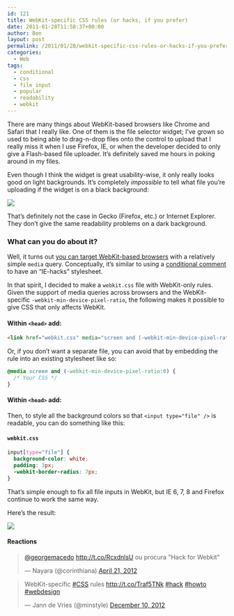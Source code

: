 ```yaml
---
id: 121
title: WebKit-specific CSS rules (or hacks, if you prefer)
date: 2011-01-28T11:58:37+00:00
author: Ben
layout: post
permalink: /2011/01/28/webkit-specific-css-rules-or-hacks-if-you-prefer/
categories:
  - Web
tags:
  - conditional
  - css
  - file input
  - popular
  - readability
  - webkit
---
```

There are many things about WebKit-based browsers like Chrome and Safari that I really like. One of them is the file selector widget; I&#8217;ve grown so used to being able to drag-n-drop files onto the control to upload that I really miss it when I use Firefox, IE, or when the developer decided to only give a Flash-based file uploader. It&#8217;s definitely saved me hours in poking around in my files. 

Even though I think the widget is great usability-wise, it only really looks good on light backgrounds. It&#8217;s completely _impossible_ to tell what file you&#8217;re uploading if the widget is on a black background: 

<img class="preview" src="http://media.benjaminoakes.com/2011/webkit_input_type_file_before.png" />

That&#8217;s definitely not the case in Gecko (Firefox, etc.) or Internet Explorer. They don&#8217;t give the same readability problems on a dark background. 

### What can you do about it?

Well, it turns out [you can target WebKit-based browsers](http://stackoverflow.com/questions/1849137/safari-conditional-css) with a relatively simple `media` query. Conceptually, it&#8217;s similar to using a [conditional comment](http://www.quirksmode.org/css/condcom.html) to have an &#8220;IE-hacks&#8221; stylesheet. 

In that spirit, I decided to make a `webkit.css` file with WebKit-only rules. Given the support of media queries across browsers and the WebKit-specific `-webkit-min-device-pixel-ratio`, the following makes it possible to give CSS that only affects WebKit. 

#### Within `<head>` add:

```html
<link href="webkit.css" media="screen and (-webkit-min-device-pixel-ratio:0)" rel="stylesheet" type="text/css" />
```

Or, if you don&#8217;t want a separate file, you can avoid that by embedding the rule into an existing stylesheet like so: 

```css
@media screen and (-webkit-min-device-pixel-ratio:0) {
  /* Your CSS */
}
```

#### Within `<head>` add:

Then, to style all the background colors so that `<input type="file" />` is readable, you can do something like this: 

#### `webkit.css`

```css
input[type="file"] {
  background-color: white;
  padding: 3px;
  -webkit-border-radius: 7px;
}
```

That&#8217;s simple enough to fix all file inputs in WebKit, but IE 6, 7, 8 and Firefox continue to work the same way. 

Here&#8217;s the result: 

<img class="preview" src="http://media.benjaminoakes.com/2011/webkit_input_type_file_after.png" />

#### Reactions

<blockquote class="twitter-tweet">
  <p>
    <a href="https://twitter.com/georgemacedo">@georgemacedo</a> <a href="http://t.co/RcxdnlsU">http://t.co/RcxdnlsU</a> ou procura "Hack for Webkit"
  </p>
  
  <p>
    &mdash; Nayara (@corinthiana) <a href="https://twitter.com/corinthiana/statuses/193496342306357248">April 21, 2012</a>
  </p>
</blockquote>

<blockquote class="twitter-tweet">
  <p>
    WebKit-specific <a href="https://twitter.com/search?q=%23CSS&src=hash">#CSS</a> rules <a href="http://t.co/Traf5TNk">http://t.co/Traf5TNk</a> <a href="https://twitter.com/search?q=%23hack&src=hash">#hack</a> <a href="https://twitter.com/search?q=%23howto&src=hash">#howto</a> <a href="https://twitter.com/search?q=%23webdesign&src=hash">#webdesign</a>
  </p>
  
  <p>
    &mdash; Jann de Vries (@minstyle) <a href="https://twitter.com/minstyle/statuses/278162734300950528">December 10, 2012</a>
  </p>
</blockquote>